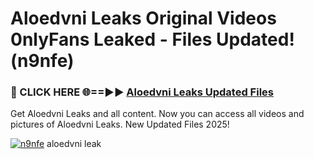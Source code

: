# Aloedvni Leaks Original Videos 0nlyFans Leaked - Files Updated! (n9nfe)

<h3>🔴 CLICK HERE 🌐==►► <a href="https://tinyurl.com/2wckxsce" rel="nofollow">Aloedvni Leaks Updated Files</a></h3>

Get Aloedvni Leaks and all content. Now you can access all videos and pictures of Aloedvni Leaks. New Updated Files 2025!

[![n9nfe](https://i.imgur.com/AFduVYN.gif)](https://tinyurl.com/2wckxsce)
aloedvni leak
